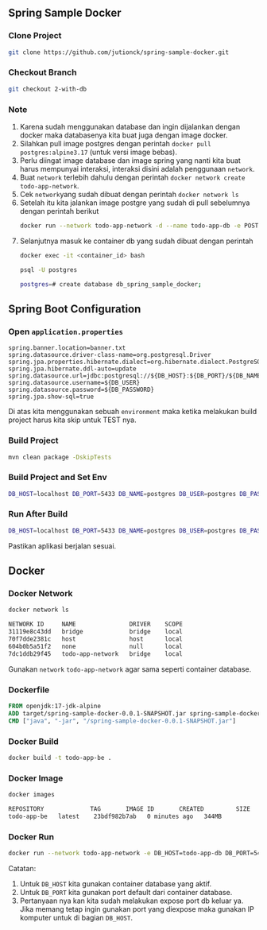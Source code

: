 ## Spring Sample Docker

### Clone Project
```bash
git clone https://github.com/jutionck/spring-sample-docker.git
```

### Checkout Branch
```bash
git checkout 2-with-db
```

### Note
1. Karena sudah menggunakan database dan ingin dijalankan dengan docker maka databasenya kita buat juga dengan image docker.
2. Silahkan pull image postgres dengan perintah `docker pull postgres:alpine3.17` (untuk versi image bebas).
3. Perlu diingat image database dan image spring yang nanti kita buat harus mempunyai interaksi, interaksi disini adalah penggunaan `network`.
4. Buat `network` terlebih dahulu dengan perintah `docker network create todo-app-network`.
5. Cek `network`yang sudah dibuat dengan perintah `docker network ls`
6. Setelah itu kita jalankan image postgre yang sudah di pull sebelumnya dengan perintah berikut
    ```bash
    docker run --network todo-app-network -d --name todo-app-db -e POSTGRES_PASSWORD=P@ssw0rd -p 5433:5432 postgres:alpine3.17
    ```
7. Selanjutnya masuk ke container db yang sudah dibuat dengan perintah
    ```bash
   docker exec -it <container_id> bash
   
   psql -U postgres
   
   postgres=# create database db_spring_sample_docker;
    ```
## Spring Boot Configuration
### Open `application.properties`
```
spring.banner.location=banner.txt
spring.datasource.driver-class-name=org.postgresql.Driver
spring.jpa.properties.hibernate.dialect=org.hibernate.dialect.PostgreSQLDialect
spring.jpa.hibernate.ddl-auto=update
spring.datasource.url=jdbc:postgresql://${DB_HOST}:${DB_PORT}/${DB_NAME}
spring.datasource.username=${DB_USER}
spring.datasource.password=${DB_PASSWORD}
spring.jpa.show-sql=true
```

Di atas kita menggunakan sebuah `environment` maka ketika melakukan build project harus kita skip untuk TEST nya.

### Build Project
```bash
mvn clean package -DskipTests
```

### Build Project and Set Env
```bash
DB_HOST=localhost DB_PORT=5433 DB_NAME=postgres DB_USER=postgres DB_PASSWORD=P@ssw0rd mvn clean package
```

### Run After Build
```bash
DB_HOST=localhost DB_PORT=5433 DB_NAME=postgres DB_USER=postgres DB_PASSWORD=P@ssw0rd java -jar target/spring-sample-docker-0.0.1-SNAPSHOT.jar
```
Pastikan aplikasi berjalan sesuai.

## Docker

### Docker Network
```bash
docker network ls

NETWORK ID     NAME               DRIVER    SCOPE
31119e8c43dd   bridge             bridge    local
70f7dde2381c   host               host      local
604b0b5a51f2   none               null      local
7dc1ddb29f45   todo-app-network   bridge    local
```
Gunakan `network` `todo-app-network` agar sama seperti container database.

### Dockerfile
```dockerfile
FROM openjdk:17-jdk-alpine
ADD target/spring-sample-docker-0.0.1-SNAPSHOT.jar spring-sample-docker-0.0.1-SNAPSHOT.jar
CMD ["java", "-jar", "/spring-sample-docker-0.0.1-SNAPSHOT.jar"]
```

### Docker Build
```bash
docker build -t todo-app-be .
```

### Docker Image
```bash
docker images

REPOSITORY             TAG       IMAGE ID       CREATED         SIZE
todo-app-be   latest    23bdf982b7ab   0 minutes ago   344MB
```

### Docker Run
```bash
docker run --network todo-app-network -e DB_HOST=todo-app-db DB_PORT=5432 -e DB_NAME=db_spring_sample_docker -e DB_USER=postgres -e DB_PASSWORD=P@ssw0rd --rm todo-app-be
```
Catatan:
1. Untuk `DB_HOST` kita gunakan container database yang aktif.
2. Untuk `DB_PORT` kita gunakan port default dari container database.
3. Pertanyaan nya kan kita sudah melakukan expose port db keluar ya. Jika memang tetap ingin gunakan port yang diexpose maka gunakan IP komputer untuk di bagian `DB_HOST`.